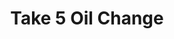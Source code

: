 ---
title: "Take 5 Oil Change"
url: /phoenix/take-5-oil-change-west-indian-school-road/
shop: car repair
---